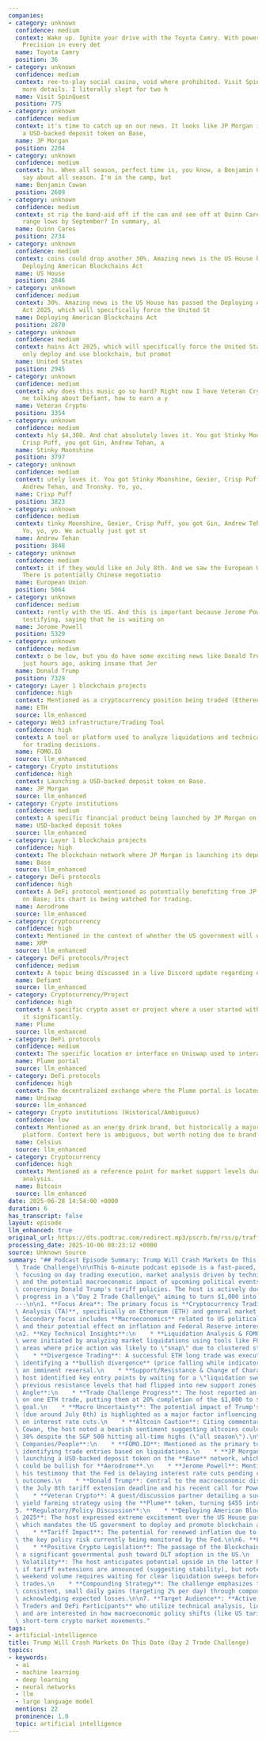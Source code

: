 ```yaml
---
companies:
- category: unknown
  confidence: medium
  context: Wake up. Ignite your drive with the Toyota Camry. With power in every turn.
    Precision in every det
  name: Toyota Camry
  position: 36
- category: unknown
  confidence: medium
  context: ree-to-play social casino, void where prohibited. Visit SpinQuest.com for
    more details. I literally slept for two h
  name: Visit SpinQuest
  position: 775
- category: unknown
  confidence: medium
  context: it's time to catch up on our news. It looks like JP Morgan is launching
    a USD-backed deposit token on Base,
  name: JP Morgan
  position: 2204
- category: unknown
  confidence: medium
  context: hs. When all season, perfect time is, you know, a Benjamin Cowan has to
    say about all season. I'm in the camp, but
  name: Benjamin Cowan
  position: 2609
- category: unknown
  confidence: medium
  context: st rip the band-aid off if the can and see off at Quinn Cares go to the
    range lows by September? In summary, al
  name: Quinn Cares
  position: 2734
- category: unknown
  confidence: medium
  context: coins could drop another 30%. Amazing news is the US House has passed the
    Deploying American Blockchains Act
  name: US House
  position: 2846
- category: unknown
  confidence: medium
  context: 30%. Amazing news is the US House has passed the Deploying American Blockchains
    Act 2025, which will specifically force the United St
  name: Deploying American Blockchains Act
  position: 2870
- category: unknown
  confidence: medium
  context: hains Act 2025, which will specifically force the United States to not
    only deploy and use blockchain, but promot
  name: United States
  position: 2945
- category: unknown
  confidence: medium
  context: why does this music go so hard? Right now I have Veteran Crypto on with
    me talking about Defiant, how to earn a y
  name: Veteran Crypto
  position: 3354
- category: unknown
  confidence: medium
  context: hly $4,300. And chat absolutely loves it. You got Stinky Moonshine, Gexier,
    Crisp Puff, you got Gin, Andrew Tehan, a
  name: Stinky Moonshine
  position: 3797
- category: unknown
  confidence: medium
  context: utely loves it. You got Stinky Moonshine, Gexier, Crisp Puff, you got Gin,
    Andrew Tehan, and Tronsky. Yo, yo,
  name: Crisp Puff
  position: 3823
- category: unknown
  confidence: medium
  context: tinky Moonshine, Gexier, Crisp Puff, you got Gin, Andrew Tehan, and Tronsky.
    Yo, yo, yo. We actually just got st
  name: Andrew Tehan
  position: 3848
- category: unknown
  confidence: medium
  context: it if they would like on July 8th. And we saw the European Union come out.
    There is potentially Chinese negotiatio
  name: European Union
  position: 5064
- category: unknown
  confidence: medium
  context: rently with the US. And this is important because Jerome Powell has been
    testifying, saying that he is waiting on
  name: Jerome Powell
  position: 5329
- category: unknown
  confidence: medium
  context: o be low, but you do have some exciting news like Donald Trump coming out
    just hours ago, asking insane that Jer
  name: Donald Trump
  position: 7329
- category: Layer 1 blockchain projects
  confidence: high
  context: Mentioned as a cryptocurrency position being traded (Ethereum).
  name: ETH
  source: llm_enhanced
- category: Web3 infrastructure/Trading Tool
  confidence: high
  context: A tool or platform used to analyze liquidations and technical indicators
    for trading decisions.
  name: FOMO.IO
  source: llm_enhanced
- category: Crypto institutions
  confidence: high
  context: Launching a USD-backed deposit token on Base.
  name: JP Morgan
  source: llm_enhanced
- category: Crypto institutions
  confidence: medium
  context: A specific financial product being launched by JP Morgan on Base.
  name: USD-backed deposit token
  source: llm_enhanced
- category: Layer 1 blockchain projects
  confidence: high
  context: The blockchain network where JP Morgan is launching its deposit token.
  name: Base
  source: llm_enhanced
- category: DeFi protocols
  confidence: high
  context: A DeFi protocol mentioned as potentially benefiting from JP Morgan's launch
    on Base; its chart is being watched for trading.
  name: Aerodrome
  source: llm_enhanced
- category: Cryptocurrency
  confidence: high
  context: Mentioned in the context of whether the US government will use it.
  name: XRP
  source: llm_enhanced
- category: DeFi protocols/Project
  confidence: medium
  context: A topic being discussed in a live Discord update regarding earning yield.
  name: Defiant
  source: llm_enhanced
- category: Cryptocurrency/Project
  confidence: high
  context: A specific crypto asset or project where a user started with $455 and grew
    it significantly.
  name: Plume
  source: llm_enhanced
- category: DeFi protocols
  confidence: medium
  context: The specific location or interface on Uniswap used to interact with Plume.
  name: Plume portal
  source: llm_enhanced
- category: DeFi protocols
  confidence: high
  context: The decentralized exchange where the Plume portal is located.
  name: Uniswap
  source: llm_enhanced
- category: Crypto institutions (Historical/Ambiguous)
  confidence: low
  context: Mentioned as an energy drink brand, but historically a major crypto lending
    platform. Context here is ambiguous, but worth noting due to brand recognition.
  name: Celsius
  source: llm_enhanced
- category: Cryptocurrency
  confidence: high
  context: Mentioned as a reference point for market support levels during trading
    analysis.
  name: Bitcoin
  source: llm_enhanced
date: 2025-06-28 14:54:00 +0000
duration: 6
has_transcript: false
layout: episode
llm_enhanced: true
original_url: https://dts.podtrac.com/redirect.mp3/pscrb.fm/rss/p/traffic.libsyn.com/secure/bitboycrypto/Trump_Will_Crash_Markets_On_This_Date_Day_2_Trade.mp3?dest-id=2621528
processing_date: 2025-10-06 08:23:12 +0000
source: Unknown Source
summary: "## Podcast Episode Summary: Trump Will Crash Markets On This Date (Day 2\
  \ Trade Challenge)\n\nThis 6-minute podcast episode is a fast-paced, real-time update\
  \ focusing on day trading execution, market analysis driven by technical indicators,\
  \ and the potential macroeconomic impact of upcoming political events, specifically\
  \ concerning Donald Trump's tariff policies. The host is actively documenting their\
  \ progress in a \"Day 2 Trade Challenge\" aiming to turn $1,000 into $10,000.\n\n\
  ---\n\n1. **Focus Area**: The primary focus is **Cryptocurrency Trading and Technical\
  \ Analysis (TA)**, specifically on Ethereum (ETH) and general market sentiment.\
  \ Secondary focus includes **Macroeconomics** related to US political policy (tariffs)\
  \ and their potential effect on inflation and Federal Reserve interest rate decisions.\n\
  \n2. **Key Technical Insights**:\n    * **Liquidation Analysis & FOMO**: Trades\
  \ were initiated by analyzing market liquidations using tools like FOMO.IO, targeting\
  \ areas where price action was likely to \"snap\" due to clustered stop-losses.\n\
  \    * **Divergence Trading**: A successful ETH long trade was executed based on\
  \ identifying a **bullish divergence** (price falling while indicators rise), signaling\
  \ an imminent reversal.\n    * **Support/Resistance & Change of Character**: The\
  \ host identified key entry points by waiting for a \"liquidation sweep\" below\
  \ previous resistance levels that had flipped into new support zones.\n\n3. **Market/Investment\
  \ Angle**:\n    * **Trade Challenge Progress**: The host reported an 11% gain ($214)\
  \ on one ETH trade, putting them at 20% completion of the $1,000 to $10,000 challenge\
  \ goal.\n    * **Macro Uncertainty**: The potential impact of Trump's tariff extensions\
  \ (due around July 8th) is highlighted as a major factor influencing the Fed's decision-making\
  \ on interest rate cuts.\n    * **Altcoin Caution**: Citing commentary from Benjamin\
  \ Cowan, the host noted a bearish sentiment suggesting altcoins could drop another\
  \ 30% despite the S&P 500 hitting all-time highs (\"all season\").\n\n4. **Notable\
  \ Companies/People**:\n    * **FOMO.IO**: Mentioned as the primary tool used for\
  \ identifying trade entries based on liquidations.\n    * **JP Morgan**: Noted for\
  \ launching a USD-backed deposit token on the **Base** network, which the host suggests\
  \ could be bullish for **Aerodrome**.\n    * **Jerome Powell**: Mentioned regarding\
  \ his testimony that the Fed is delaying interest rate cuts pending clarity on tariff\
  \ outcomes.\n    * **Donald Trump**: Central to the macroeconomic discussion regarding\
  \ the July 8th tariff extension deadline and his recent call for Powell’s resignation.\n\
  \    * **Veteran Crypto**: A guest/discussion partner detailing a successful DeFi\
  \ yield farming strategy using the **Plume** token, turning $455 into $4,300.\n\n\
  5. **Regulatory/Policy Discussion**:\n    * **Deploying American Blockchains Act\
  \ 2025**: The host expressed extreme excitement over the US House passing this bill,\
  \ which mandates the US government to deploy and promote blockchain and DLT technologies.\n\
  \    * **Tariff Impact**: The potential for renewed inflation due to tariffs is\
  \ the key policy risk currently being monitored by the Fed.\n\n6. **Future Implications**:\n\
  \    * **Positive Crypto Legislation**: The passage of the Blockchain Act suggests\
  \ a significant governmental push toward DLT adoption in the US.\n    * **Market\
  \ Volatility**: The host anticipates potential upside in the latter half of July\
  \ if tariff extensions are announced (suggesting stability), but notes that low\
  \ weekend volume requires waiting for clear liquidation sweeps before entering new\
  \ trades.\n    * **Compounding Strategy**: The challenge emphasizes the power of\
  \ consistent, small daily gains (targeting 2% per day) through compounding, even\
  \ acknowledging expected losses.\n\n7. **Target Audience**: **Active Cryptocurrency\
  \ Traders and DeFi Participants** who utilize technical analysis, liquidation data,\
  \ and are interested in how macroeconomic policy shifts (like US tariffs) influence\
  \ short-term crypto market movements."
tags:
- artificial-intelligence
title: Trump Will Crash Markets On This Date (Day 2 Trade Challenge)
topics:
- keywords:
  - ai
  - machine learning
  - deep learning
  - neural networks
  - llm
  - large language model
  mentions: 22
  prominence: 1.0
  topic: artificial intelligence
---
```


<!-- Episode automatically generated from analysis data -->
<!-- Processing completed: 2025-10-06 08:23:12 UTC -->
